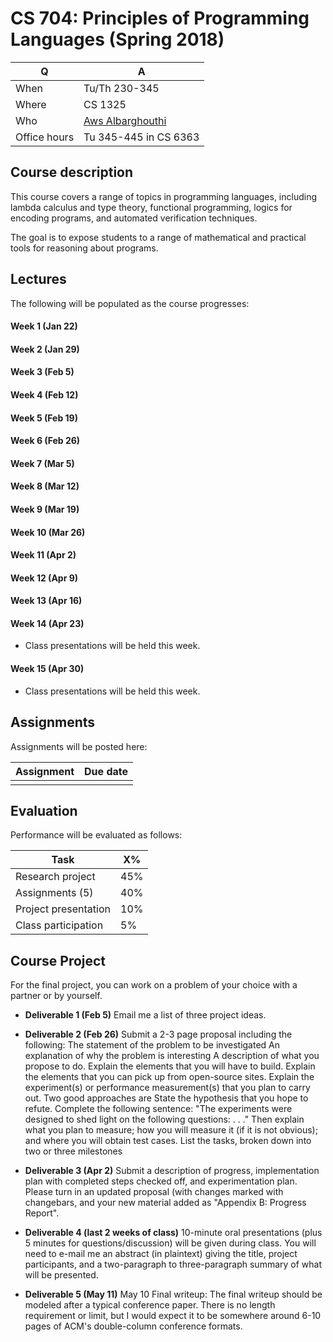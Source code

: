 # CS 704: Principles of Programming Languages (Spring 2018)

| Q | A |
|-|-|
|When | Tu/Th 230-345 |
|Where | CS 1325 |
|Who | [Aws Albarghouthi](http://www.cs.wisc.edu/~aws) |
|Office hours | Tu 345-445 in CS 6363 |

## Course description
This course covers a range of topics in programming languages, including lambda calculus and type theory, functional programming, logics for encoding programs, and automated verification techniques.

The goal is to expose students to a range of mathematical and practical tools for reasoning about programs.

## Lectures
The following will be populated as the course progresses:

#### Week 1 (Jan 22)
<!--
lambda calculus introduction
computing w/ lambda calculus
-->

#### Week 2 (Jan 29)
<!--
Encoding programming constructs in lambda calculus
Fixedpoint combinators
-->

<!--assignment 1 release-->

#### Week 3 (Feb 5)
<!--
functional programming
church--rosser thm
-->

#### Week 4 (Feb 12)
<!--
intro to types
typed lambda calculus
-->

<!--assignment 1 due-->
<!--assignment 2 release-->

#### Week 5 (Feb 19)
<!--
type inference
polymorphic lambda calculus / sytemf
-->

#### Week 6 (Feb 26)
<!--
operational semantics
axiomatic semantics / hoare logic
-->

<!--assignment 2 due-->
<!--assignment 3 release-->

#### Week 7 (Mar 5)
<!--
propositional logic and DPLL
first-order logic and SMT solvers
-->

#### Week 8 (Mar 12)
<!--
programs as transition systems / invariants
encoding transition systems in logic
...maybe Horn clauses
...man examples of encodings
-->

<!--assignment 3 due-->

#### Week 9 (Mar 19)
<!--
Automatic proofs (predicate abstraction / k-induction)
Building a mini-verifier
-->

<!--assignment 4 release-->

#### Week 10 (Mar 26)
<!--
concurrency verification
Owicki-Gries proof rule
Rely-Guarantee proofs
-->

#### Week 11 (Apr 2)
<!--
quantitative properties
side channels
-->

<!--assignment 4 due-->
<!--assignment 5 release-->

#### Week 12 (Apr 9)


#### Week 13 (Apr 16)
<!--
abstract interpretation
-->

#### Week 14 (Apr 23)
* Class presentations will be held this week.
#### Week 15 (Apr 30)
* Class presentations will be held this week.


## Assignments
Assignments will be posted here:

| Assignment | Due date |
| - | - |
|   |   |

## Evaluation
Performance will be evaluated as follows:

| Task | X% |
| - | - |
| Research project | 45% |
| Assignments (5) | 40%|
| Project presentation | 10% |
| Class participation | 5% |


## Course Project
For the final project, you can work on a problem of your choice with a partner or by yourself.

* **Deliverable 1 (Feb 5)**   Email me a list of three project ideas.

* **Deliverable 2 (Feb 26)**  Submit a 2-3 page proposal including the following:
The statement of the problem to be investigated
An explanation of why the problem is interesting
A description of what you propose to do.
Explain the elements that you will have to build.
Explain the elements that you can pick up from open-source sites.
Explain the experiment(s) or performance measurement(s) that you plan to carry out. Two good approaches are
State the hypothesis that you hope to refute.
Complete the following sentence: "The experiments were designed to shed light on the following questions: . . ."
Then explain what you plan to measure; how you will measure it (if it is not obvious); and where you will obtain test cases.
List the tasks, broken down into two or three milestones

* **Deliverable 3 (Apr 2)** Submit a description of progress, implementation plan with completed steps checked off, and experimentation plan. Please turn in an updated proposal (with changes marked with changebars, and your new material added as "Appendix B: Progress Report".

* **Deliverable 4 (last 2 weeks of class)** 10-minute oral presentations (plus 5 minutes for questions/discussion) will be given during class. You will need to e-mail me an abstract (in plaintext) giving the title, project participants, and a two-paragraph to three-paragraph summary of what will be presented.

* **Deliverable 5 (May 11)** May 10 Final writeup: The final writeup should be modeled after a typical conference paper. There is no length requirement or limit, but I would expect it to be somewhere around 6-10 pages of ACM's double-column conference formats. 
